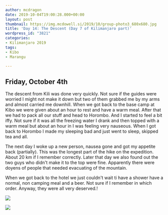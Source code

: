 ```yaml
---
author: mcdragon
date: 2019-10-04T19:00:28.000+00:00
layout: post
thumbnail: https://img.mcdowell.si/2019/10/group-photo3_680x680.jpg
title: 'Day 14: The Descent (Day 7 of Kilimanjaro part)'
wordpress_id: "3821"
categories:
- Kilimanjaro 2019
tags:
- Kibo
- Marangu

---
```

## Friday, October 4th

The descent from Kili was done very quickly. Not sure if the guides were worried I might not make it down but two of them grabbed me by my arms and almost carried me downhill. When we got back to the base camp at Kibo we were given about an hour to rest and have a warm meal. After that we had to pack all our stuff and head to Horombo. And I started to feel a bit iffy. Not sure if it was all the freezing water I drank and then topped with a warm meal but about an hour in I was feeling very nauseous. When I got back to Horombo I made my sleeping bad and just went to sleep, skipped tea and all.

The next day I woke up a new person, nausea gone and got my appetite back (partially). This was the longest part of the hike on the expedition. About 20 km if I remember correctly. Later that day we also found out the two guys who didn't make it to the top were fine. Apparently there were doyens of people that needed evacuating of the mountain.

When we got back to the hotel we just couldn't wait ti have a shower have a normal, non camping meal and a beer. Not sure if I remember in which order. Anyway, they were all very deserved.!

[](https://img.mcdowell.si/2019/10/kili-group1.jpg)

![](https://img.mcdowell.si/2019/10/kili-group2.jpg)

![](https://img.mcdowell.si/2019/10/group-photo3.resized.jpg)
